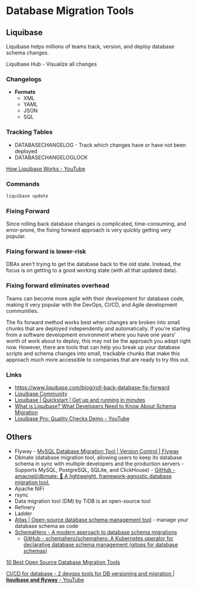 # Database Migration Tools

## Liquibase

Liquibase helps millions of teams track, version, and deploy database schema changes.

Liquibase Hub - Visualize all changes

### Changelogs

- **Formats**
   	- XML
   	- YAML
   	- JSON
   	- SQL

### Tracking Tables

- DATABASECHANGELOG - Track which changes have or have not been deployed
- DATABASECHANGELOGLOCK

[How Liquibase Works - YouTube](https://www.youtube.com/watch?v=U9nVo9MS12o&ab_channel=Liquibase)

### Commands

```bash
liquibase update
```

### Fixing Forward

Since rolling back database changes is complicated, time-consuming, and error-prone, the fixing forward approach is very quickly getting very popular.

### Fixing forward is lower-risk

DBAs aren't trying to get the database back to the old state. Instead, the focus is on getting to a good working state (with all that updated data).

### Fixing forward eliminates overhead

Teams can become more agile with their development for database code, making it very popular with the DevOps, CI/CD, and Agile development communities.

The fix forward method works best when changes are broken into small chunks that are deployed independently and automatically. If you're starting from a software development environment where you have one years' worth of work about to deploy, this may not be the approach you adopt right now. However, there are tools that can help you break up your database scripts and schema changes into small, trackable chunks that make this approach much more accessible to companies that are ready to try this out.

### Links

- https://www.liquibase.com/blog/roll-back-database-fix-forward
- [Liquibase Community](https://www.liquibase.org)
- [Liquibase | Quickstart | Get up and running in minutes](https://www.liquibase.org/get-started/quickstart)
- [What is Liquibase? What Developers Need to Know About Schema Migration](https://www.youtube.com/watch?v=Yxl1J0l3_M0&ab_channel=CockroachDB)
- [Liquibase Pro: Quality Checks Demo - YouTube](https://www.youtube.com/watch?v=99OLjbQm1RU&ab_channel=Liquibase)

## Others

- Flyway - [MySQL Database Migration Tool | Version Control | Flyway](https://flywaydb.org/mysql)
- Dbmate (database migration tool, allowing users to keep its database schema in sync with multiple developers and the production servers - Supports MySQL, PostgreSQL, SQLite, and ClickHouse) - [GitHub - amacneil/dbmate: :rocket: A lightweight, framework-agnostic database migration tool.](https://github.com/amacneil/dbmate)
- Apache NiFi
- rsync
- Data migration tool (DM) by TiDB is an open-source tool
- Refinery
- Ladder
- [Atlas | Open-source database schema management tool](https://atlasgo.io/) - manage your database schema as code
- [SchemaHero - A modern approach to database schema migrations](https://schemahero.io/)
	- [GitHub - schemahero/schemahero: A Kubernetes operator for declarative database schema management (gitops for database schemas)](https://github.com/schemahero/schemahero)

[10 Best Open Source Database Migration Tools](https://wisdomplexus.com/blogs/open-source-database-migration-tools/)

[CI/CD for database - 2 devops tools for DB versioning and migration | **liquibase and flyway** - YouTube](https://www.youtube.com/watch?v=KjPlcXkk7xY&ab_channel=kanezi)
